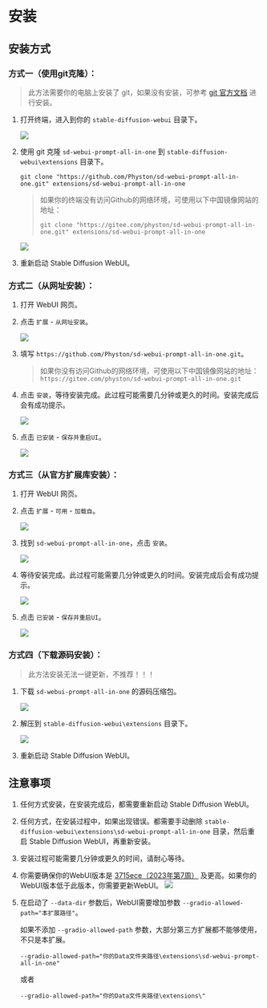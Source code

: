 # 安装

## 安装方式

### 方式一（使用git克隆）：

> 此方法需要你的电脑上安装了 git，如果没有安装，可参考 [git 官方文档](https://git-scm.com/book/zh/v2/起步-安装-Git) 进行安装。

1. 打开终端，进入到你的 `stable-diffusion-webui` 目录下。

   ![](../assets/images/Installation/cd.png)

2. 使用 git 克隆 `sd-webui-prompt-all-in-one` 到 `stable-diffusion-webui\extensions` 目录下。

    ```shell
    git clone "https://github.com/Physton/sd-webui-prompt-all-in-one.git" extensions/sd-webui-prompt-all-in-one
    ```

   > 如果你的终端没有访问Github的网络环境，可使用以下中国镜像网站的地址：
   > ```shell
    > git clone "https://gitee.com/physton/sd-webui-prompt-all-in-one.git" extensions/sd-webui-prompt-all-in-one
    > ```

   ![](../assets/images/Installation/clone.png)

3. 重新启动 Stable Diffusion WebUI。

### 方式二（从网址安装）：

1. 打开 WebUI 网页。

2. 点击 `扩展` - `从网址安装`。

   ![](../assets/images/Installation/from_url.png)

3. 填写 `https://github.com/Physton/sd-webui-prompt-all-in-one.git`。

   > 如果你没有访问Github的网络环境，可使用以下中国镜像网站的地址：
   > `https://gitee.com/physton/sd-webui-prompt-all-in-one.git`

4. 点击 `安装`，等待安装完成。此过程可能需要几分钟或更久的时间。安装完成后会有成功提示。

   ![](../assets/images/Installation/from_url_success.png)

5. 点击 `已安装` - `保存并重启UI`。

   ![](../assets/images/Installation/restart.png)

### 方式三（从官方扩展库安装）：

1. 打开 WebUI 网页。

2. 点击 `扩展` - `可用`  - `加载自`。

   ![](../assets/images/Installation/load_from.png)

3. 找到 `sd-webui-prompt-all-in-one`，点击 `安装`。

   ![](../assets/images/Installation/load_from_install.png)

4. 等待安装完成。此过程可能需要几分钟或更久的时间。安装完成后会有成功提示。

   ![](../assets/images/Installation/load_from_success.png)

5. 点击 `已安装` - `保存并重启UI`。

   ![](../assets/images/Installation/restart.png)

### 方式四（下载源码安装）：

> 此方法安装无法一键更新，不推荐！！！

1. 下载 `sd-webui-prompt-all-in-one` 的源码压缩包。

   ![](../assets/images/Installation/download.png)

2. 解压到 `stable-diffusion-webui\extensions` 目录下。

   ![](../assets/images/Installation/drop.png)

3. 重新启动 Stable Diffusion WebUI。

## 注意事项

1. 任何方式安装，在安装完成后，都需要重新启动 Stable Diffusion WebUI。

2. 任何方式，在安装过程中，如果出现错误。都需要手动删除 `stable-diffusion-webui\extensions\sd-webui-prompt-all-in-one`
   目录，然后重启 Stable Diffusion WebUI，再重新安装。

3. 安装过程可能需要几分钟或更久的时间，请耐心等待。

4. 你需要确保你的WebUI版本是 [3715ece（2023年第7周）](https://github.com/AUTOMATIC1111/stable-diffusion-webui/commit/3715ece)
及更高。如果你的WebUI版本低于此版本，你需要更新WebUI。
![](../assets/images/minimum_version_webui.png)

5. 在启动了 `--data-dir` 参数后，WebUI需要增加参数 `--gradio-allowed-path="本扩展路径"`。

   如果不添加 `--gradio-allowed-path` 参数，大部分第三方扩展都不能够使用，不只是本扩展。

   `--gradio-allowed-path="你的Data文件夹路径\extensions\sd-webui-prompt-all-in-one"`

   或者

   `--gradio-allowed-path="你的Data文件夹路径\extensions\"`